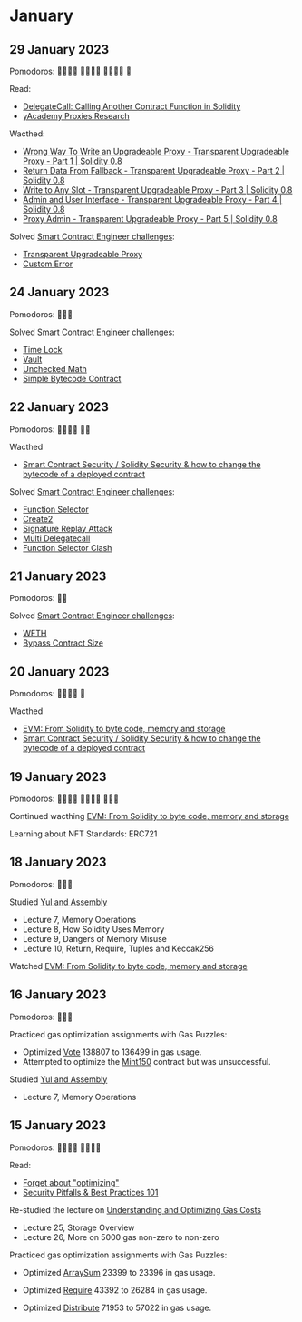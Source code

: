 # January

## 29 January 2023

Pomodoros: 🍅🍅🍅🍅 🍅🍅🍅🍅 🍅🍅🍅🍅 🍅

Read: 
- [DelegateCall: Calling Another Contract Function in Solidity](https://medium.com/coinmonks/delegatecall-calling-another-contract-function-in-solidity-b579f804178c)
- [yAcademy Proxies Research](https://proxies.yacademy.dev/)

Wacthed:
- [Wrong Way To Write an Upgradeable Proxy - Transparent Upgradeable Proxy - Part 1 | Solidity 0.8](https://youtu.be/xluCHy_HB-4)
- [Return Data From Fallback - Transparent Upgradeable Proxy - Part 2 | Solidity 0.8](https://youtu.be/KGmV8-NdPgE)
- [Write to Any Slot - Transparent Upgradeable Proxy - Part 3 | Solidity 0.8](https://youtu.be/RcyCW1nigog)
- [Admin and User Interface - Transparent Upgradeable Proxy - Part 4 | Solidity 0.8](https://youtu.be/CLhPUrxwP7k)
- [Proxy Admin - Transparent Upgradeable Proxy - Part 5 | Solidity 0.8](https://youtu.be/EUOERNErbyI)

Solved [Smart Contract Engineer challenges](https://www.smartcontract.engineer/challenges):

-   [Transparent Upgradeable Proxy](https://www.smartcontract.engineer/challenges/solidity-transparent-upgradeable-proxy)
-   [Custom Error](https://www.smartcontract.engineer/challenges/solidity-custom-error)

## 24 January 2023

Pomodoros: 🍅🍅🍅

Solved [Smart Contract Engineer challenges](https://www.smartcontract.engineer/challenges):

-   [Time Lock](https://www.smartcontract.engineer/challenges/solidity-time-lock)
-   [Vault](https://www.smartcontract.engineer/challenges/solidity-vault)
-   [Unchecked Math](https://www.smartcontract.engineer/challenges/solidity-unchecked-math)
-   [Simple Bytecode Contract](https://www.smartcontract.engineer/challenges/solidity-simple-bytecode-contract)

## 22 January 2023

Pomodoros: 🍅🍅🍅🍅 🍅🍅

Wacthed

-   [Smart Contract Security / Solidity Security & how to change the bytecode of a deployed contract](https://youtu.be/QfFjUMPtsM0)

Solved [Smart Contract Engineer challenges](https://www.smartcontract.engineer/challenges):

-   [Function Selector](https://www.smartcontract.engineer/challenges/solidity-function-selector)
-   [Create2](https://www.smartcontract.engineer/challenges/solidity-create2)
-   [Signature Replay Attack](https://www.smartcontract.engineer/challenges/solidity-signature-replay-attack)
-   [Multi Delegatecall](https://www.smartcontract.engineer/challenges/solidity-multi-delegatecall)
-   [Function Selector Clash](https://www.smartcontract.engineer/challenges/solidity-function-selector-clash)

## 21 January 2023

Pomodoros: 🍅🍅

Solved [Smart Contract Engineer challenges](https://www.smartcontract.engineer/challenges):

-   [WETH](https://www.smartcontract.engineer/challenges/solidity-weth)
-   [Bypass Contract Size](https://www.smartcontract.engineer/challenges/solidity-bypass-contract-size)

## 20 January 2023

Pomodoros: 🍅🍅🍅🍅 🍅

Wacthed

-   [EVM: From Solidity to byte code, memory and storage](https://www.youtube.com/watch?v=RxL_1AfV7N4)
-   [Smart Contract Security / Solidity Security & how to change the bytecode of a deployed contract](https://youtu.be/QfFjUMPtsM0)

## 19 January 2023

Pomodoros: 🍅🍅🍅🍅 🍅🍅🍅🍅 🍅🍅🍅

Continued wacthing [EVM: From Solidity to byte code, memory and storage](https://www.youtube.com/watch?v=RxL_1AfV7N4)

Learning about NFT Standards: ERC721

## 18 January 2023

Pomodoros: 🍅🍅🍅

Studied [Yul and Assembly](https://www.udemy.com/course/advanced-solidity-yul-and-assembly)

-   Lecture 7, Memory Operations
-   Lecture 8, How Solidity Uses Memory
-   Lecture 9, Dangers of Memory Misuse
-   Lecture 10, Return, Require, Tuples and Keccak256

Watched [EVM: From Solidity to byte code, memory and storage](https://www.youtube.com/watch?v=RxL_1AfV7N4)

## 16 January 2023

Pomodoros: 🍅🍅🍅

Practiced gas optimization assignments with Gas Puzzles:

-   Optimized [Vote](https://github.com/yeahokyok/gas-puzzles/blob/main/contracts/contracts_optimized/OptimizedVote.sol) 138807 to 136499 in gas usage.
-   Attempted to optimize the [Mint150](https://github.com/yeahokyok/gas-puzzles/blob/main/contracts/Mint150.sol) contract but was unsuccessful.

Studied [Yul and Assembly](https://www.udemy.com/course/advanced-solidity-yul-and-assembly)

-   Lecture 7, Memory Operations

## 15 January 2023

Pomodoros: 🍅🍅🍅🍅 🍅🍅🍅🍅

Read:

-   [Forget about "optimizing"](https://mirror.xyz/vicnaum.eth/4CQa5X41_kCSUJD5YVb0G0B1VGD7cqbOZYjuGfzaUC4)
-   [Security Pitfalls & Best Practices 101](https://secureum.substack.com/p/security-pitfalls-and-best-practices-101)

Re-studied the lecture on [Understanding and Optimizing Gas Costs](https://www.udemy.com/course/advanced-solidity-understanding-and-optimizing-gas-costs)

-   Lecture 25, Storage Overview
-   Lecture 26, More on 5000 gas non-zero to non-zero

Practiced gas optimization assignments with Gas Puzzles:

-   Optimized [ArraySum](https://github.com/yeahokyok/gas-puzzles/blob/main/contracts/contracts_optimized/OptimizedArraySum.sol) 23399 to 23396 in gas usage.

-   Optimized [Require](https://github.com/yeahokyok/gas-puzzles/blob/main/contracts/contracts_optimized/OptimizedRequire.sol) 43392 to 26284 in gas usage.

-   Optimized [Distribute](https://github.com/yeahokyok/gas-puzzles/blob/main/contracts/contracts_optimized/OptimizedDistribute.sol) 71953 to 57022 in gas usage.
